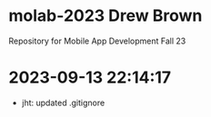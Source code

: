 # molab-2023 Drew Brown

Repository for Mobile App Development Fall 23

# 2023-09-13 22:14:17

- jht: updated .gitignore
